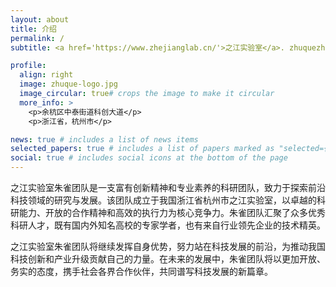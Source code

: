 ```yaml
---
layout: about
title: 介绍
permalink: /
subtitle: <a href='https://www.zhejianglab.cn/'>之江实验室</a>. zhuquezhitu@zhejianglab.com.

profile:
  align: right
  image: zhuque-logo.jpg
  image_circular: true# crops the image to make it circular
  more_info: >
    <p>余杭区中泰街道科创大道</p>
    <p>浙江省，杭州市</p>

news: true # includes a list of news items
selected_papers: true # includes a list of papers marked as "selected={true}"
social: true # includes social icons at the bottom of the page
---
```


之江实验室朱雀团队是一支富有创新精神和专业素养的科研团队，致力于探索前沿科技领域的研究与发展。该团队成立于我国浙江省杭州市之江实验室，以卓越的科研能力、开放的合作精神和高效的执行力为核心竞争力。朱雀团队汇聚了众多优秀科研人才，既有国内外知名高校的专家学者，也有来自行业领先企业的技术精英。

之江实验室朱雀团队将继续发挥自身优势，努力站在科技发展的前沿，为推动我国科技创新和产业升级贡献自己的力量。在未来的发展中，朱雀团队将以更加开放、务实的态度，携手社会各界合作伙伴，共同谱写科技发展的新篇章。
